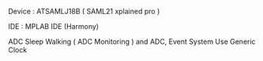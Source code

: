 Device : ATSAMLJ18B ( SAML21 xplained pro )

IDE : MPLAB IDE (Harmony)

ADC Sleep Walking ( ADC Monitoring ) and ADC, Event System Use Generic Clock
